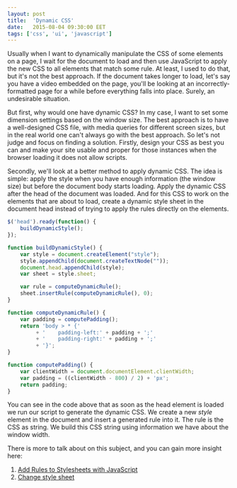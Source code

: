 ```yaml
---
layout: post
title:  'Dynamic CSS'
date:   2015-08-04 09:30:00 EET
tags: ['css', 'ui', 'javascript']
---
```


Usually when I want to dynamically manipulate the CSS of some elements on a page, I wait for the document to load and then use JavaScript to apply the new CSS to all elements that match some rule. At least, I used to do that, but it's not the best approach. If the document takes longer to load, let's say you have a video embedded on the page, you'll be looking at an incorrectly-formatted page for a while before everything falls into place. Surely, an undesirable situation.

<!--more-->

But first, why would one have dynamic CSS? In my case, I want to set some dimension settings based on the window size. The best approach is to have a well-designed CSS file, with media queries for different screen sizes, but in the real world one can't always go with the best approach. So let's not judge and focus on finding a solution. Firstly, design your CSS as best you can and make your site usable and proper for those instances when the browser loading it does not allow scripts.

Secondly, we'll look at a better method to apply dynamic CSS. The idea is simple: apply the style when you have enough information (the window size) but before the document body starts loading. Apply the dynamic CSS after the head of the document was loaded. And for this CSS to work on the elements that are about to load, create a dynamic style sheet in the document head instead of trying to apply the rules directly on the elements.

~~~ javascript
$('head').ready(function() {
    buildDynamicStyle();
});

function buildDynamicStyle() {
    var style = document.createElement("style");
    style.appendChild(document.createTextNode(""));
    document.head.appendChild(style);
    var sheet = style.sheet;

    var rule = computeDynamicRule();
    sheet.insertRule(computeDynamicRule(), 0);
}

function computeDynamicRule() {
    var padding = computePadding();
    return 'body > * {'
         + '    padding-left:' + padding + ';'
         + '    padding-right:' + padding + ';'
         + '}';
}

function computePadding() {
    var clientWidth = document.documentElement.clientWidth;
    var padding = ((clientWidth - 800) / 2) + 'px';
    return padding;
}
~~~

You can see in the code above that as soon as the head element is loaded we run our script to generate the dynamic CSS. We create a new *style* element in the document and insert a generated rule into it. The rule is the CSS as string. We build this CSS string using information we have about the window width.

There is more to talk about on this subject, and you can gain more insight here:

1. [Add Rules to Stylesheets with JavaScript](http://davidwalsh.name/add-rules-stylesheets)
2. [Change style sheet](http://www.quirksmode.org/dom/changess.html)
